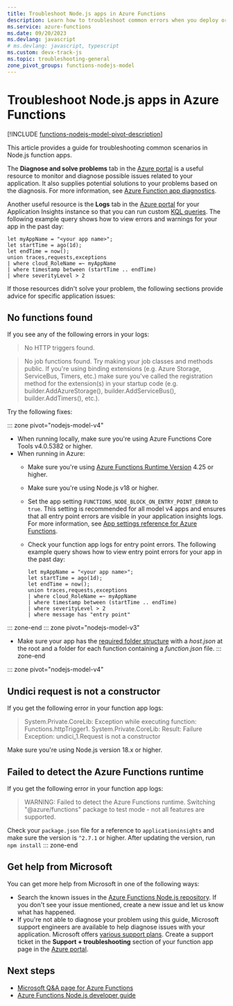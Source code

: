 ```yaml
---
title: Troubleshoot Node.js apps in Azure Functions
description: Learn how to troubleshoot common errors when you deploy or run a Node.js app in Azure Functions.
ms.service: azure-functions
ms.date: 09/20/2023
ms.devlang: javascript
# ms.devlang: javascript, typescript
ms.custom: devx-track-js
ms.topic: troubleshooting-general
zone_pivot_groups: functions-nodejs-model
---
```


# Troubleshoot Node.js apps in Azure Functions

[!INCLUDE [functions-nodejs-model-pivot-description](../../includes/functions-nodejs-model-pivot-description.md)]

This article provides a guide for troubleshooting common scenarios in Node.js function apps.

The **Diagnose and solve problems** tab in the [Azure portal](https://portal.azure.com) is a useful resource to monitor and diagnose possible issues related to your application. It also supplies potential solutions to your problems based on the diagnosis. For more information, see [Azure Function app diagnostics](./functions-diagnostics.md). 

Another useful resource is the **Logs** tab in the [Azure portal](https://portal.azure.com) for your Application Insights instance so that you can run custom [KQL queries](/azure/data-explorer/kusto/query/). The following example query shows how to view errors and warnings for your app in the past day:

```kusto
let myAppName = "<your app name>";
let startTime = ago(1d);
let endTime = now();
union traces,requests,exceptions
| where cloud_RoleName =~ myAppName
| where timestamp between (startTime .. endTime)
| where severityLevel > 2
```

If those resources didn't solve your problem, the following sections provide advice for specific application issues:

## No functions found

If you see any of the following errors in your logs:

> No HTTP triggers found.

> No job functions found. Try making your job classes and methods public. If you're using binding extensions (e.g. Azure Storage, ServiceBus, Timers, etc.) make sure you've called the registration method for the extension(s) in your startup code (e.g. builder.AddAzureStorage(), builder.AddServiceBus(), builder.AddTimers(), etc.).

Try the following fixes:

::: zone pivot="nodejs-model-v4"
- When running locally, make sure you're using Azure Functions Core Tools v4.0.5382 or higher.
- When running in Azure:
    - Make sure you're using [Azure Functions Runtime Version](./functions-versions.md) 4.25 or higher.
    - Make sure you're using Node.js v18 or higher.
    - Set the app setting `FUNCTIONS_NODE_BLOCK_ON_ENTRY_POINT_ERROR` to `true`. This setting is recommended for all model v4 apps and ensures that all entry point errors are visible in your application insights logs. For more information, see [App settings reference for Azure Functions](./functions-app-settings.md#functions_node_block_on_entry_point_error).
    - Check your function app logs for entry point errors. The following example query shows how to view entry point errors for your app in the past day:

        ```kusto
        let myAppName = "<your app name>";
        let startTime = ago(1d);
        let endTime = now();
        union traces,requests,exceptions
        | where cloud_RoleName =~ myAppName
        | where timestamp between (startTime .. endTime)
        | where severityLevel > 2
        | where message has "entry point"
        ```

::: zone-end
::: zone pivot="nodejs-model-v3"
- Make sure your app has the [required folder structure](./functions-reference-node.md?pivots=nodejs-model-v3#folder-structure) with a *host.json* at the root and a folder for each function containing a *function.json* file.
::: zone-end

::: zone pivot="nodejs-model-v4"
## Undici request is not a constructor

If you get the following error in your function app logs:

> System.Private.CoreLib: Exception while executing function: Functions.httpTrigger1. System.Private.CoreLib: Result: Failure
> Exception: undici_1.Request is not a constructor

Make sure you're using Node.js version 18.x or higher.

## Failed to detect the Azure Functions runtime

If you get the following error in your function app logs:

> WARNING: Failed to detect the Azure Functions runtime. Switching "@azure/functions" package to test mode - not all features are supported.

Check your `package.json` file for a reference to `applicationinsights` and make sure the version is `^2.7.1` or higher. After updating the version, run `npm install`
::: zone-end

## Get help from Microsoft

You can get more help from Microsoft in one of the following ways:

- Search the known issues in the [Azure Functions Node.js repository](https://github.com/Azure/azure-functions-nodejs-library/issues). If you don't see your issue mentioned, create a new issue and let us know what has happened.
- If you're not able to diagnose your problem using this guide, Microsoft support engineers are available to help diagnose issues with your application. Microsoft offers [various support plans](https://azure.microsoft.com/support/plans). Create a support ticket in the **Support + troubleshooting** section of your function app page in the [Azure portal](https://portal.azure.com).

## Next steps

- [Microsoft Q&A page for Azure Functions](/answers/tags/87/azure-functions)
- [Azure Functions Node.js developer guide](functions-reference-node.md)
